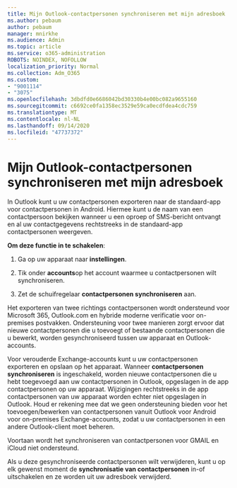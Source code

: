 ```yaml
---
title: Mijn Outlook-contactpersonen synchroniseren met mijn adresboek
ms.author: pebaum
author: pebaum
manager: mnirkhe
ms.audience: Admin
ms.topic: article
ms.service: o365-administration
ROBOTS: NOINDEX, NOFOLLOW
localization_priority: Normal
ms.collection: Adm_O365
ms.custom:
- "9001114"
- "3075"
ms.openlocfilehash: 3dbdfd0e6686042bd30330b4e00bc082a9655160
ms.sourcegitcommit: c6692ce0fa1358ec3529e59ca0ecdfdea4cdc759
ms.translationtype: MT
ms.contentlocale: nl-NL
ms.lasthandoff: 09/14/2020
ms.locfileid: "47737372"
---
```

# <a name="sync-my-outlook-contacts-to-my-address-book"></a>Mijn Outlook-contactpersonen synchroniseren met mijn adresboek

In Outlook kunt u uw contactpersonen exporteren naar de standaard-app voor contactpersonen in Android. Hiermee kunt u de naam van een contactpersoon bekijken wanneer u een oproep of SMS-bericht ontvangt en al uw contactgegevens rechtstreeks in de standaard-app contactpersonen weergeven.
 
**Om deze functie in te schakelen**:
 
1. Ga op uw apparaat naar **instellingen**.

2. Tik onder **accounts**op het account waarmee u contactpersonen wilt synchroniseren.

3. Zet de schuifregelaar **contactpersonen synchroniseren** aan.
 
Het exporteren van twee richtings contactpersonen wordt ondersteund voor Microsoft 365, Outlook.com en hybride moderne verificatie voor on-premises postvakken. Ondersteuning voor twee manieren zorgt ervoor dat nieuwe contactpersonen die u toevoegt of bestaande contactpersonen die u bewerkt, worden gesynchroniseerd tussen uw apparaat en Outlook-accounts.
 
Voor verouderde Exchange-accounts kunt u uw contactpersonen exporteren en opslaan op het apparaat. Wanneer **contactpersonen synchroniseren** is ingeschakeld, worden nieuwe contactpersonen die u hebt toegevoegd aan uw contactpersonen in Outlook, opgeslagen in de app contactpersonen op uw apparaat. Wijzigingen rechtstreeks in de app contactpersonen van uw apparaat worden echter niet opgeslagen in Outlook. Houd er rekening mee dat we geen ondersteuning bieden voor het toevoegen/bewerken van contactpersonen vanuit Outlook voor Android voor on-premises Exchange-accounts, zodat u uw contactpersonen in een andere Outlook-client moet beheren.
 
Voortaan wordt het synchroniseren van contactpersonen voor GMAIL en iCloud niet ondersteund.
 
Als u deze gesynchroniseerde contactpersonen wilt verwijderen, kunt u op elk gewenst moment de **synchronisatie van contactpersonen** in-of uitschakelen en ze worden uit uw adresboek verwijderd.
